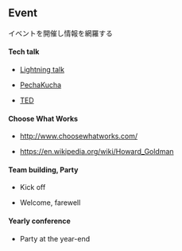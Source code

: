 ## Event

イベントを開催し情報を網羅する

#### Tech talk

- [Lightning talk](https://en.wikipedia.org/wiki/Lightning_talk)

- [PechaKucha](https://en.wikipedia.org/wiki/PechaKucha)

- [TED](http://www.ted.com/)


#### Choose What Works

- http://www.choosewhatworks.com/

- https://en.wikipedia.org/wiki/Howard_Goldman


#### Team building, Party

- Kick off

- Welcome, farewell


#### Yearly conference

- Party at the year-end

